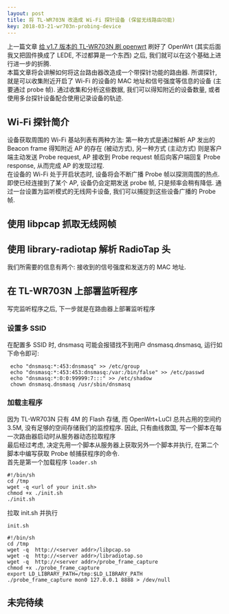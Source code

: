 ```yaml
---
layout: post
title: 将 TL-WR703N 改造成 Wi-Fi 探针设备 (保留无线路由功能)
key: 2018-03-21-wr703n-probing-device
---    
```

上一篇文章 [给 v1.7 版本的 TL-WR703N 刷 openwrt](/2018/03/17/wr703n-openwrt.html) 刷好了 OpenWrt (其实后面我又把固件换成了 LEDE, 不过都算是一个东西) 之后, 我们就可以在这个基础上进行进一步的折腾.     
本篇文章将会讲解如何将这台路由器改造成一个带探针功能的路由器. 所谓探针, 就是可以收集附近开启了 Wi-Fi 的设备的 MAC 地址和信号强度等信息的设备 (主要通过 probe 帧). 通过收集和分析这些数据, 我们可以得知附近的设备数量, 或者使用多台探针设备配合使用记录设备的轨迹.
<!--more-->
## Wi-Fi 探针简介
设备获取周围的 Wi-Fi 基站列表有两种方法: 第一种方式是通过解析 AP 发出的 Beacon frame 得知附近 AP 的存在 (被动方式), 另一种方式 (主动方式) 则是客户端主动发送 Probe request, AP 接收到 Probe request 帧后向客户端回复 Probe response, 从而完成 AP 的发现过程.      
在设备的 Wi-Fi 处于开启状态时, 设备将会不断广播 Probe 帧以探测周围的热点. 即使已经连接到了某个 AP, 设备仍会定期发送 probe 帧, 只是频率会稍有降低. 通过一台设置为监听模式的无线网卡设备, 我们可以捕捉到这些设备广播的 Probe 帧.     

## 使用 libpcap 抓取无线网帧

## 使用 library-radiotap 解析 RadioTap 头
我们所需要的信息有两个: 接收到的信号强度和发送方的 MAC 地址.    
## 在 TL-WR703N 上部署监听程序
写完监听程序之后, 下一步就是在路由器上部署监听程序
### 设置多 SSID


在配置多 SSID 时, dnsmasq 可能会报错找不到用户 dnsmasq.dnsmasq, 运行如下命令即可:    
```shell
 echo "dnsmasq:*:453:dnsmasq" >> /etc/group
 echo "dnsmasq:*:453:453:dnsmasq:/var:/bin/false" >> /etc/passwd
 echo "dnsmasq:*:0:0:99999:7:::" >> /etc/shadow
 chown dnsmasq.dnsmasq /usr/sbin/dnsmasq
 ```
### 加载主程序 
因为 TL-WR703N 只有 4M 的 Flash 存储, 而 OpenWrt+LuCI 总共占用的空间约 3.5M, 没有足够的空间存储我们的监控程序. 因此, 只有曲线救国, 写一个脚本在每一次路由器启动时从服务器动态拉取程序     
最后经过考虑, 决定先用一个脚本从服务器上获取另外一个脚本并执行, 在第二个脚本中编写获取 Probe 帧捕获程序的命令.     
首先是第一个加载程序 ```loader.sh```      
```shell
#!/bin/sh
cd /tmp
wget -q <url of your init.sh>
chmod +x ./init.sh
./init.sh
```
拉取 init.sh 并执行     

```init.sh```
```shell
#!/bin/sh
cd /tmp
wget -q  http://<server addr>/libpcap.so
wget -q  http://<server addr>/libradiotap.so
wget -q  http://<server addr>/probe_frame_capture
chmod +x ./probe_frame_capture
export LD_LIBRARY_PATH=/tmp:$LD_LIBRARY_PATH
./probe_frame_capture mon0 127.0.0.1 8888 > /dev/null

```



## 未完待续


